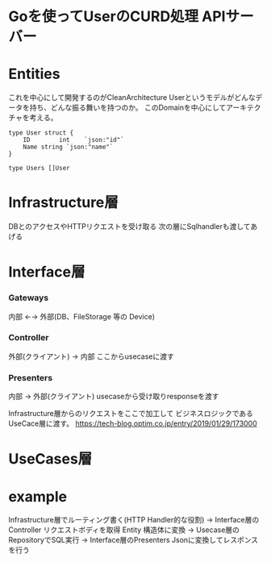 # Goを使ってUserのCURD処理 APIサーバー

# Entities

これを中心にして開発するのがCleanArchitecture
Userというモデルがどんなデータを持ち、どんな振る舞いを持つのか。
このDomainを中心にしてアーキテクチャを考える。

```
type User struct {
    ID        int    `json:"id"`
    Name string `json:"name"`
}

type Users []User

```


# Infrastructure層

DBとのアクセスやHTTPリクエストを受け取る
次の層にSqlhandlerも渡してあげる

# Interface層

### Gateways
内部 ←→ 外部(DB、FileStorage 等の Device)
### Controller
外部(クライアント) → 内部
ここからusecaseに渡す
### Presenters
内部 → 外部(クライアント)
usecaseから受け取りresponseを渡す

Infrastructure層からのリクエストをここで加工して
ビジネスロジックであるUseCace層に渡す。
https://tech-blog.optim.co.jp/entry/2019/01/29/173000

# UseCases層







# example

Infrastructure層でルーティング書く(HTTP Handler的な役割)
 → Interface層のController リクエストボディを取得 Entity 構造体に変換
 → Usecase層のRepositoryでSQL実行
 → Interface層のPresenters  Jsonに変換してレスポンスを行う
 